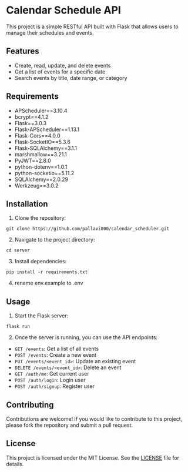 # Calendar Schedule API

This project is a simple RESTful API built with Flask that allows users to manage their schedules and events.

## Features

- Create, read, update, and delete events
- Get a list of events for a specific date
- Search events by title, date range, or category

## Requirements

- APScheduler==3.10.4
- bcrypt==4.1.2
- Flask==3.0.3
- Flask-APScheduler==1.13.1
- Flask-Cors==4.0.0
- Flask-SocketIO==5.3.6
- Flask-SQLAlchemy==3.1.1
- marshmallow==3.21.1
- PyJWT==2.8.0
- python-dotenv==1.0.1
- python-socketio==5.11.2
- SQLAlchemy==2.0.29
- Werkzeug==3.0.2

## Installation

1. Clone the repository:
```commandline
git clone https://github.com/pallavi000/calendar_scheduler.git
```
2. Navigate to the project directory:
```commandline
cd server
```
3. Install dependencies:
```commandline
pip install -r requirements.txt
```
4. rename env.example to .env

## Usage

1. Start the Flask server:

```commandline
flask run
```

2. Once the server is running, you can use the API endpoints:

- `GET /events`: Get a list of all events
- `POST /events`: Create a new event
- `PUT /events/<event_id>`: Update an existing event
- `DELETE /events/<event_id>`: Delete an event
- `GET /auth/me`: Get current user
- `POST /auth/login`: Login user
- `POST /auth/signup`: Register user

## Contributing

Contributions are welcome! If you would like to contribute to this project, please fork the repository and submit a pull request.

## License

This project is licensed under the MIT License. See the [LICENSE](LICENSE) file for details.

